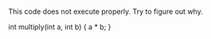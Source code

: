 This code does not execute properly. Try to figure out why.

int multiply(int a, int b)
{
    a * b;
}
